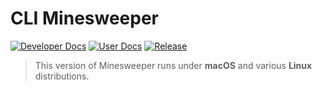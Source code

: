 # **CLI Minesweeper**
[![Developer Docs](https://img.shields.io/badge/Docs-Dev-blueviolet)](https://github.com/Andromeda08/Minesweeper/blob/master/docs/Documentation.md) 
[![User Docs](https://img.shields.io/badge/Docs-User-blue)](https://github.com/Andromeda08/Minesweeper/blob/master/docs/Manual.md) 
[![Release](https://img.shields.io/badge/Release-v1.0-success)](https://github.com/Andromeda08/Minesweeper/releases/tag/1.0) 
> This version of Minesweeper runs under **macOS** and various **Linux** distributions.
